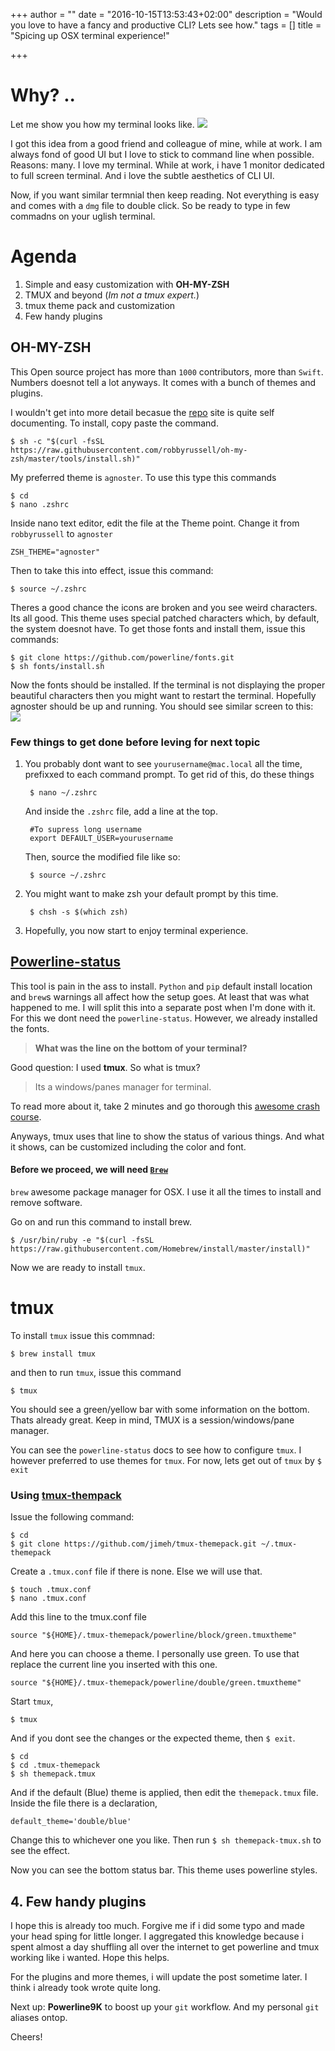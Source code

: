 +++
author = ""
date = "2016-10-15T13:53:43+02:00"
description = "Would you love to have a fancy and productive CLI? Lets see how."
tags = []
title = "Spicing up OSX terminal experience!"

+++

# Why? ..

Let me show you how my terminal looks like. 
![](/img/myTerminal.png)

I got this idea from a good friend and colleague of mine, while at work. I am always fond of good UI but I love to stick to command line when possible. Reasons: many. I love my terminal. While at work, i have 1 monitor dedicated to full screen terminal. And i love the subtle aesthetics of CLI UI.

Now, if you want similar termnial then keep reading. Not everything is easy and comes with a `dmg` file to double click. So be ready to type in few commadns on your uglish terminal. 

# Agenda
1. Simple and easy customization with __OH-MY-ZSH__
2. TMUX and beyond (_Im not a tmux expert._)
3. tmux theme pack and customization
4. Few handy plugins

## OH-MY-ZSH
This Open source project has more than `1000` contributors, more than `Swift`. Numbers doesnot tell a lot anyways. It comes with a bunch of themes and plugins. 

I wouldn't get into more detail becasue the [repo](https://github.com/robbyrussell/oh-my-zsh) site is quite self documenting. To install, copy paste the command.

    $ sh -c "$(curl -fsSL https://raw.githubusercontent.com/robbyrussell/oh-my-zsh/master/tools/install.sh)"

My preferred theme is `agnoster`. To use this type this commands

    $ cd 
    $ nano .zshrc

Inside nano text editor, edit the file at the Theme point. Change it from `robbyrussell` to `agnoster`

    ZSH_THEME="agnoster"

Then to take this into effect, issue this command:

    $ source ~/.zshrc

Theres a good chance the icons are broken and you see weird characters. Its all good. This theme uses special patched characters which, by default, the system doesnot have. To get those fonts and install them, issue this commands:

    $ git clone https://github.com/powerline/fonts.git
    $ sh fonts/install.sh

Now the fonts should be installed. If the terminal is not displaying the proper beautiful characters then you might want to restart the terminal. Hopefully agnoster should be up and running. You should see similar screen to this:
![](https://cloud.githubusercontent.com/assets/2618447/6316862/70f58fb6-ba03-11e4-82c9-c083bf9a6574.png)


### Few things to get done before leving for next topic
1. You probably dont want to see `yourusername@mac.local` all the time, prefixxed to each command prompt. To get rid of this, do these things
    
        $ nano ~/.zshrc

    And inside the `.zshrc` file, add a line at the top.

        #To supress long username 
        export DEFAULT_USER=yourusername

    Then, source the modified file like so:

        $ source ~/.zshrc

2. You might want to make zsh your default prompt by this time. 
    
        $ chsh -s $(which zsh)

3. Hopefully, you now start to enjoy terminal experience. 


## [Powerline-status](https://github.com/powerline/powerline)

This tool is pain in the ass to install. `Python` and `pip` default install location and `brew`s warnings all affect how the setup goes. At least that was what happened to me. I will split this into a separate post when I'm done with it. For this we dont need the `powerline-status`. However, we already installed the fonts. 

> __What was the line on the bottom of your terminal?__

Good question: I used __tmux__. So what is tmux?  

>  Its a windows/panes manager for terminal. 

To read more about it, take 2 minutes and go thorough this [awesome crash course](http://www.hamvocke.com/blog/a-quick-and-easy-guide-to-tmux/).

Anyways, tmux uses that line to show the status of various things. And what it shows, can be customized including the color and font.

#### Before we proceed, we will need [`Brew`](http://brew.sh)
`brew` awesome package manager for OSX. I use it all the times to install and remove software.

Go on and run this command to install brew.

    $ /usr/bin/ruby -e "$(curl -fsSL https://raw.githubusercontent.com/Homebrew/install/master/install)"

Now we are ready to install `tmux`.

# tmux

To install `tmux` issue this commnad:

    $ brew install tmux

and then to run `tmux`, issue this command
    
    $ tmux

You should see a green/yellow bar with some information on the bottom. Thats already great. Keep in mind, TMUX is a session/windows/pane manager. 

You can see the `powerline-status` docs to see how to configure `tmux`. I however preferred to use themes for `tmux`. For now, lets get out of `tmux` by `$ exit` 

### Using [tmux-thempack](https://github.com/jimeh/tmux-themepack)

Issue the following command:

    $ cd
    $ git clone https://github.com/jimeh/tmux-themepack.git ~/.tmux-themepack

Create a `.tmux.conf` file if there is none. Else we will use that. 
    
    $ touch .tmux.conf
    $ nano .tmux.conf

Add this line to the tmux.conf file
    
    source "${HOME}/.tmux-themepack/powerline/block/green.tmuxtheme" 

And here you can choose a theme. I personally use green. To use that replace the current line you inserted with this one. 

    source "${HOME}/.tmux-themepack/powerline/double/green.tmuxtheme" 

Start `tmux`,
    
    $ tmux

And if you dont see the changes or the expected theme, then `$ exit`.

    $ cd
    $ cd .tmux-themepack
    $ sh themepack.tmux

And if the default (Blue) theme is applied, then edit the `themepack.tmux` file. Inside the file there is a declaration, 

    default_theme='double/blue'

Change this to whichever one you like. Then run `$ sh themepack-tmux.sh` to see the effect. 

Now you can see the bottom status bar. This theme uses powerline styles.

## 4. Few handy plugins

I hope this is already too much. Forgive me if i did some typo and made your head sping for little longer. I aggregated this knowledge because i spent almost a day shuffling all over the internet to get powerline and tmux working like i wanted. Hope this helps. 

For the plugins and more themes, i will update the post sometime later. I think i already took wrote quite long. 

Next up: __Powerline9K__ to boost up your `git` workflow. And my personal `git` aliases ontop.

Cheers!